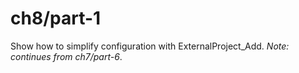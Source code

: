 # ch8/part-1

Show how to simplify configuration with ExternalProject_Add. _Note: continues from ch7/part-6_.
